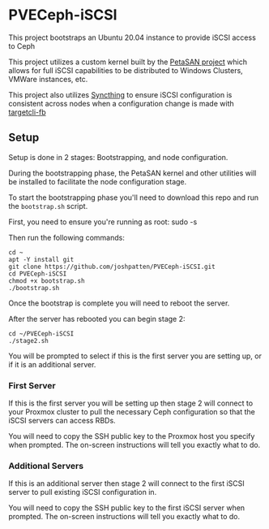 # PVECeph-iSCSI
This project bootstraps an Ubuntu 20.04 instance to provide iSCSI access to Ceph

This project utilizes a custom kernel built by the [PetaSAN project](https://www.petasan.org/) which allows for full iSCSI capabilities to be distributed to Windows Clusters, VMWare instances, etc.

This project also utilizes [Syncthing](https://syncthing.net/) to ensure iSCSI configuration is consistent across nodes when a configuration change is made with [targetcli-fb](https://github.com/open-iscsi/targetcli-fb)

## Setup
Setup is done in 2 stages: Bootstrapping, and node configuration.

During the bootstrapping phase, the PetaSAN kernel and other utilities will be installed to facilitate the node configuration stage.

To start the bootstrapping phase you'll need to download this repo and run the `bootstrap.sh` script.

First, you need to ensure you're running as root:
    sudo -s

Then run the following commands:

    cd ~
    apt -Y install git
    git clone https://github.com/joshpatten/PVECeph-iSCSI.git
    cd PVECeph-iSCSI
    chmod +x bootstrap.sh
    ./bootstrap.sh

Once the bootstrap is complete you will need to reboot the server.

After the server has rebooted you can begin stage 2:

    cd ~/PVECeph-iSCSI
    ./stage2.sh

You will be prompted to select if this is the first server you are setting up, or if it is an additional server.

### First Server
If this is the first server you will be setting up then stage 2 will connect to your Proxmox cluster to pull the necessary Ceph configuration so that the iSCSI servers can access RBDs.

You will need to copy the SSH public key to the Proxmox host you specify when prompted. The on-screen instructions will tell you exactly what to do.

### Additional Servers
If this is an additional server then stage 2 will connect to the first iSCSI server to pull existing iSCSI configuration in.

You will need to copy the SSH public key to the first iSCSI server when prompted. The on-screen instructions will tell you exactly what to do.
